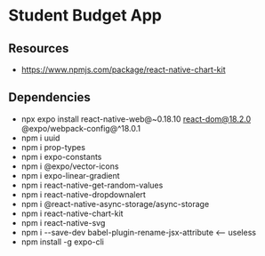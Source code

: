 # Student Budget App


## Resources

- https://www.npmjs.com/package/react-native-chart-kit


## Dependencies

- npx expo install react-native-web@~0.18.10 react-dom@18.2.0 @expo/webpack-config@^18.0.1
- npm i uuid
- npm i prop-types
- npm i expo-constants
- npm i @expo/vector-icons
- npm i expo-linear-gradient
- npm i react-native-get-random-values
- npm i react-native-dropdownalert
- npm i @react-native-async-storage/async-storage
- npm i react-native-chart-kit
- npm i react-native-svg
- npm i --save-dev babel-plugin-rename-jsx-attribute <-- useless
- npm install -g expo-cli

